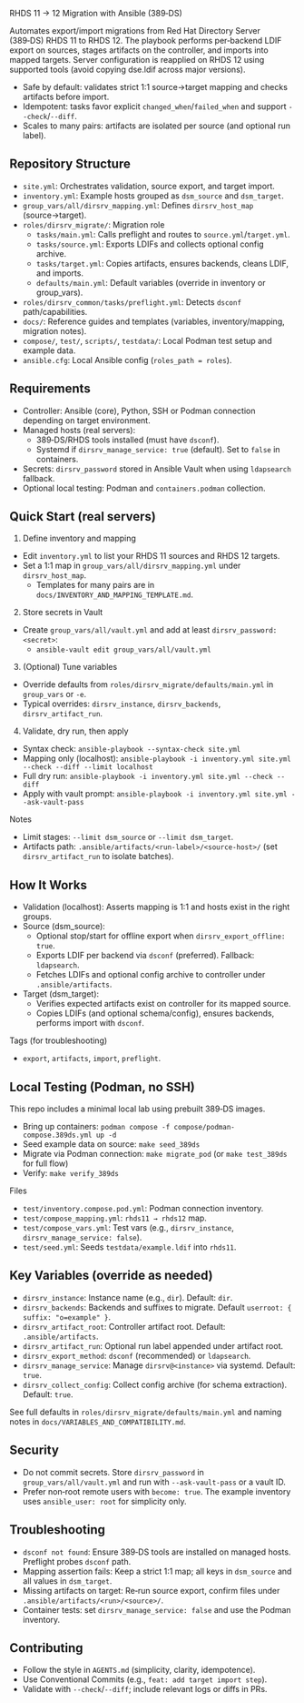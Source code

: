 RHDS 11 → 12 Migration with Ansible (389‑DS)

Automates export/import migrations from Red Hat Directory Server (389‑DS) RHDS 11 to RHDS 12. The playbook performs per‑backend LDIF export on sources, stages artifacts on the controller, and imports into mapped targets. Server configuration is reapplied on RHDS 12 using supported tools (avoid copying dse.ldif across major versions).

- Safe by default: validates strict 1:1 source→target mapping and checks artifacts before import.
- Idempotent: tasks favor explicit `changed_when`/`failed_when` and support `--check`/`--diff`.
- Scales to many pairs: artifacts are isolated per source (and optional run label).


## Repository Structure
- `site.yml`: Orchestrates validation, source export, and target import.
- `inventory.yml`: Example hosts grouped as `dsm_source` and `dsm_target`.
- `group_vars/all/dirsrv_mapping.yml`: Defines `dirsrv_host_map` (source→target).
- `roles/dirsrv_migrate/`: Migration role
  - `tasks/main.yml`: Calls preflight and routes to `source.yml`/`target.yml`.
  - `tasks/source.yml`: Exports LDIFs and collects optional config archive.
  - `tasks/target.yml`: Copies artifacts, ensures backends, cleans LDIF, and imports.
  - `defaults/main.yml`: Default variables (override in inventory or group_vars).
- `roles/dirsrv_common/tasks/preflight.yml`: Detects `dsconf` path/capabilities.
- `docs/`: Reference guides and templates (variables, inventory/mapping, migration notes).
- `compose/`, `test/`, `scripts/`, `testdata/`: Local Podman test setup and example data.
- `ansible.cfg`: Local Ansible config (`roles_path = roles`).


## Requirements
- Controller: Ansible (core), Python, SSH or Podman connection depending on target environment.
- Managed hosts (real servers):
  - 389‑DS/RHDS tools installed (must have `dsconf`).
  - Systemd if `dirsrv_manage_service: true` (default). Set to `false` in containers.
- Secrets: `dirsrv_password` stored in Ansible Vault when using `ldapsearch` fallback.
- Optional local testing: Podman and `containers.podman` collection.


## Quick Start (real servers)
1) Define inventory and mapping
- Edit `inventory.yml` to list your RHDS 11 sources and RHDS 12 targets.
- Set a 1:1 map in `group_vars/all/dirsrv_mapping.yml` under `dirsrv_host_map`.
  - Templates for many pairs are in `docs/INVENTORY_AND_MAPPING_TEMPLATE.md`.

2) Store secrets in Vault
- Create `group_vars/all/vault.yml` and add at least `dirsrv_password: <secret>`:
  - `ansible-vault edit group_vars/all/vault.yml`

3) (Optional) Tune variables
- Override defaults from `roles/dirsrv_migrate/defaults/main.yml` in `group_vars` or `-e`.
- Typical overrides: `dirsrv_instance`, `dirsrv_backends`, `dirsrv_artifact_run`.

4) Validate, dry run, then apply
- Syntax check: `ansible-playbook --syntax-check site.yml`
- Mapping only (localhost): `ansible-playbook -i inventory.yml site.yml --check --diff --limit localhost`
- Full dry run: `ansible-playbook -i inventory.yml site.yml --check --diff`
- Apply with vault prompt: `ansible-playbook -i inventory.yml site.yml --ask-vault-pass`

Notes
- Limit stages: `--limit dsm_source` or `--limit dsm_target`.
- Artifacts path: `.ansible/artifacts/<run-label>/<source-host>/` (set `dirsrv_artifact_run` to isolate batches).


## How It Works
- Validation (localhost): Asserts mapping is 1:1 and hosts exist in the right groups.
- Source (dsm_source):
  - Optional stop/start for offline export when `dirsrv_export_offline: true`.
  - Exports LDIF per backend via `dsconf` (preferred). Fallback: `ldapsearch`.
  - Fetches LDIFs and optional config archive to controller under `.ansible/artifacts`.
- Target (dsm_target):
  - Verifies expected artifacts exist on controller for its mapped source.
  - Copies LDIFs (and optional schema/config), ensures backends, performs import with `dsconf`.

Tags (for troubleshooting)
- `export`, `artifacts`, `import`, `preflight`.


## Local Testing (Podman, no SSH)
This repo includes a minimal local lab using prebuilt 389‑DS images.

- Bring up containers: `podman compose -f compose/podman-compose.389ds.yml up -d`
- Seed example data on source: `make seed_389ds`
- Migrate via Podman connection: `make migrate_pod` (or `make test_389ds` for full flow)
- Verify: `make verify_389ds`

Files
- `test/inventory.compose.pod.yml`: Podman connection inventory.
- `test/compose_mapping.yml`: `rhds11 → rhds12` map.
- `test/compose_vars.yml`: Test vars (e.g., `dirsrv_instance`, `dirsrv_manage_service: false`).
- `test/seed.yml`: Seeds `testdata/example.ldif` into `rhds11`.


## Key Variables (override as needed)
- `dirsrv_instance`: Instance name (e.g., `dir`). Default: `dir`.
- `dirsrv_backends`: Backends and suffixes to migrate. Default `userroot: { suffix: "o=example" }`.
- `dirsrv_artifact_root`: Controller artifact root. Default: `.ansible/artifacts`.
- `dirsrv_artifact_run`: Optional run label appended under artifact root.
- `dirsrv_export_method`: `dsconf` (recommended) or `ldapsearch`.
- `dirsrv_manage_service`: Manage `dirsrv@<instance>` via systemd. Default: `true`.
- `dirsrv_collect_config`: Collect config archive (for schema extraction). Default: `true`.

See full defaults in `roles/dirsrv_migrate/defaults/main.yml` and naming notes in `docs/VARIABLES_AND_COMPATIBILITY.md`.


## Security
- Do not commit secrets. Store `dirsrv_password` in `group_vars/all/vault.yml` and run with `--ask-vault-pass` or a vault ID.
- Prefer non‑root remote users with `become: true`. The example inventory uses `ansible_user: root` for simplicity only.


## Troubleshooting
- `dsconf not found`: Ensure 389‑DS tools are installed on managed hosts. Preflight probes `dsconf` path.
- Mapping assertion fails: Keep a strict 1:1 map; all keys in `dsm_source` and all values in `dsm_target`.
- Missing artifacts on target: Re‑run source export, confirm files under `.ansible/artifacts/<run>/<source>/`.
- Container tests: set `dirsrv_manage_service: false` and use the Podman inventory.


## Contributing
- Follow the style in `AGENTS.md` (simplicity, clarity, idempotence).
- Use Conventional Commits (e.g., `feat: add target import step`).
- Validate with `--check`/`--diff`; include relevant logs or diffs in PRs.

